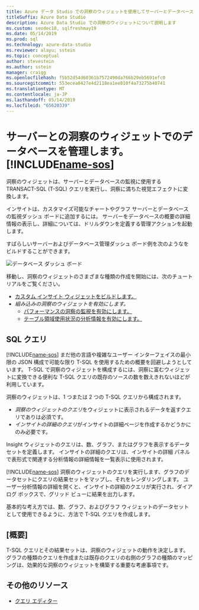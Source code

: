 ```yaml
---
title: Azure データ Studio での洞察のウィジェットを使用してサーバーとデータベースの監視
titleSuffix: Azure Data Studio
description: Azure Data Studio での洞察のウィジェットについて説明します
ms.custom: seodec18, sqlfreshmay19
ms.date: 05/14/2019
ms.prod: sql
ms.technology: azure-data-studio
ms.reviewer: alayu; sstein
ms.topic: conceptual
author: stevestein
ms.author: sstein
manager: craigg
ms.openlocfilehash: f5b52d54d60361b7572490da766b29eb5691efc0
ms.sourcegitcommit: 553ecea0427e4d2118ea1ee810f4a73275b40741
ms.translationtype: MT
ms.contentlocale: ja-JP
ms.lasthandoff: 05/14/2019
ms.locfileid: "65620339"
---
```

# <a name="manage-servers-and-databases-with-insight-widgets-in-includename-sosincludesname-sos-shortmd"></a>サーバーとの洞察のウィジェットでのデータベースを管理します。 [!INCLUDE[name-sos](../includes/name-sos-short.md)]

洞察のウィジェットは、サーバーとデータベースの監視に使用する TRANSACT-SQL (T-SQL) クエリを実行し、洞察に満ちた視覚エフェクトに変換します。

インサイトは、カスタマイズ可能なチャートやグラフ サーバーとデータベースの監視ダッシュ ボードに追加するには。 サーバーをデータベースの概要の詳細情報の表示し、詳細については、ドリルダウンを定義する管理アクションを起動します。

すばらしいサーバーおよびデータベース管理ダッシュ ボード例を次のようなをビルドすることができます。

![データベース ダッシュ ボード](media/insight-widgets/database-dashboard.png)


移動し、洞察のウィジェットのさまざまな種類の作成を開始には、次のチュートリアルをご覧ください。

- [カスタム インサイト ウィジェットをビルドします。](tutorial-build-custom-insight-sql-server.md)
- *組み込みの洞察のウィジェットを有効にします。*
  - [パフォーマンスの洞察の監視を有効にします。](tutorial-qds-sql-server.md)
  - [テーブル領域使用状況の分析情報を有効にします。](tutorial-table-space-sql-server.md)


## <a name="sql-queries"></a>SQL クエリ

[!INCLUDE[name-sos](../includes/name-sos-short.md)] まだ他の言語や複雑なユーザー インターフェイスの最小限の JSON 構成で可能な限り T-SQL を使用するための概要を回避しようとしています。 T-SQL で洞察のウィジェットを構成するには、洞察に富むウィジェットに変換できる便利な T-SQL クエリの既存のソースの数を数えきれないほどが利用しています。

洞察のウィジェットは、1 つまたは 2 つの T-SQL クエリから構成されます。
* *洞察のウィジェットのクエリ*をウィジェットに表示されるデータを返すクエリでありは必須です。
* *インサイトの詳細のクエリ*がインサイトの詳細ページを作成するかどうかにのみ必要です。

Insight ウィジェットのクエリは、数、グラフ、またはグラフを表示するデータセットを定義します。 インサイトの詳細のクエリは、インサイトの詳細 パネルで表形式で関連する分析情報の詳細情報を一覧表示に使用されます。 

[!INCLUDE[name-sos](../includes/name-sos-short.md)] 洞察のウィジェットのクエリを実行します、グラフのデータセットにクエリの結果セットをマップし、それをレンダリングします。 ユーザー分析情報の詳細を開くと、インサイトの詳細のクエリが実行され、ダイアログ ボックスで、グリッド ビューに結果を出力します。

基本的な考え方では、数、グラフ、およびグラフ ウィジェットのデータセットとして使用できるように、方法で T-SQL クエリを作成します。 

## <a name="summary"></a>[概要]

T-SQL クエリとその結果セットは、洞察のウィジェットの動作を決定します。 グラフの種類のクエリを作成または既存のクエリの右側のグラフの種類のマッピングは、効果的な洞察のウィジェットを構築する重要な考慮事項です。



## <a name="additional-resources"></a>その他のリソース
- [クエリ エディター](tutorial-sql-editor.md)

